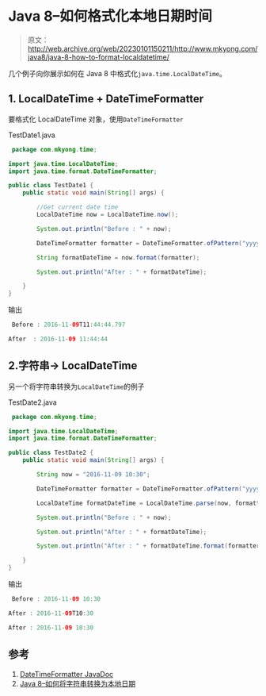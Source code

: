 # Java 8–如何格式化本地日期时间

> 原文：<http://web.archive.org/web/20230101150211/http://www.mkyong.com/java8/java-8-how-to-format-localdatetime/>

几个例子向你展示如何在 Java 8 中格式化`java.time.LocalDateTime`。

## 1\. LocalDateTime + DateTimeFormatter

要格式化 LocalDateTime 对象，使用`DateTimeFormatter`

TestDate1.java

```java
 package com.mkyong.time;

import java.time.LocalDateTime;
import java.time.format.DateTimeFormatter;

public class TestDate1 {
    public static void main(String[] args) {

        //Get current date time
        LocalDateTime now = LocalDateTime.now();

        System.out.println("Before : " + now);

        DateTimeFormatter formatter = DateTimeFormatter.ofPattern("yyyy-MM-dd HH:mm:ss");

        String formatDateTime = now.format(formatter);

        System.out.println("After : " + formatDateTime);

    }
} 
```

输出

```java
 Before : 2016-11-09T11:44:44.797

After  : 2016-11-09 11:44:44 
```

## 2.字符串-> LocalDateTime

另一个将字符串转换为`LocalDateTime`的例子

TestDate2.java

```java
 package com.mkyong.time;

import java.time.LocalDateTime;
import java.time.format.DateTimeFormatter;

public class TestDate2 {
    public static void main(String[] args) {

        String now = "2016-11-09 10:30";

        DateTimeFormatter formatter = DateTimeFormatter.ofPattern("yyyy-MM-dd HH:mm");

        LocalDateTime formatDateTime = LocalDateTime.parse(now, formatter);

        System.out.println("Before : " + now);

        System.out.println("After : " + formatDateTime);

        System.out.println("After : " + formatDateTime.format(formatter));

    }
} 
```

输出

```java
 Before : 2016-11-09 10:30

After : 2016-11-09T10:30

After : 2016-11-09 10:30 
```

## 参考

1.  [DateTimeFormatter JavaDoc](http://web.archive.org/web/20221120203614/https://docs.oracle.com/javase/8/docs/api/java/time/format/DateTimeFormatter.html)
2.  [Java 8–如何将字符串转换为本地日期](http://web.archive.org/web/20221120203614/http://www.mkyong.com/java8/java-8-how-to-convert-string-to-localdate/)

<input type="hidden" id="mkyong-current-postId" value="14071">